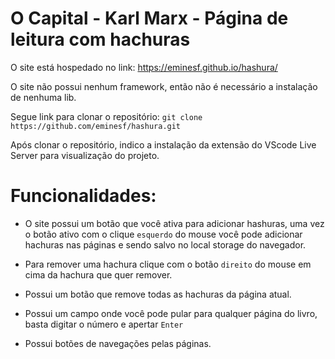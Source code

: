 # O Capital - Karl Marx - Página de leitura com hachuras

O site está hospedado no link: https://eminesf.github.io/hashura/

O site não possui nenhum framework, então não é necessário a instalação de nenhuma lib.

Segue link para clonar o repositório: 
`git clone https://github.com/eminesf/hashura.git`

Após clonar o repositório, indico a instalação da extensão do VScode Live Server para visualização do projeto.

# Funcionalidades:

* O site possui um botão que você ativa para adicionar hashuras, uma vez o botão ativo com o clique `esquerdo` do mouse você pode adicionar hachuras nas páginas e sendo salvo no local storage do navegador.

* Para remover uma hachura clique com o botão `direito` do mouse em cima da hachura que quer remover. 

* Possui um botão que remove todas as hachuras da página atual.

* Possui um campo onde você pode pular para qualquer página do livro, basta digitar o número e apertar `Enter`

* Possui botões de navegações pelas páginas.
